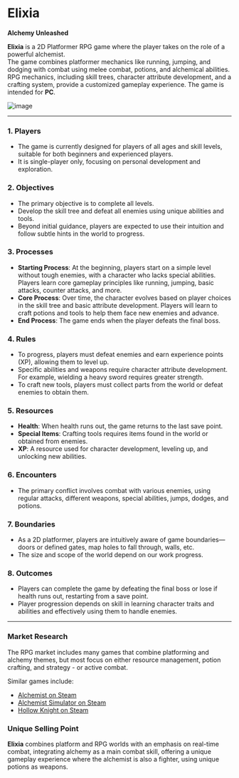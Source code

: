 
# Elixia  
**Alchemy Unleashed**

**Elixia** is a 2D Platformer RPG game where the player takes on the role of a powerful alchemist.  
The game combines platformer mechanics like running, jumping, and dodging with combat using melee combat, potions, and alchemical abilities. RPG mechanics, including skill trees, character attribute development, and a crafting system, provide a customized gameplay experience. The game is intended for **PC**.

![image](https://github.com/user-attachments/assets/62bf6f88-2d56-4bae-819b-e6a25b75698f)


---

### 1. Players
- The game is currently designed for players of all ages and skill levels, suitable for both beginners and experienced players.
- It is single-player only, focusing on personal development and exploration.

### 2. Objectives
- The primary objective is to complete all levels.
- Develop the skill tree and defeat all enemies using unique abilities and tools.
- Beyond initial guidance, players are expected to use their intuition and follow subtle hints in the world to progress.

### 3. Processes
- **Starting Process**: At the beginning, players start on a simple level without tough enemies, with a character who lacks special abilities. Players learn core gameplay principles like running, jumping, basic attacks, counter attacks, and more.
- **Core Process**: Over time, the character evolves based on player choices in the skill tree and basic attribute development. Players will learn to craft potions and tools to help them face new enemies and advance.
- **End Process**: The game ends when the player defeats the final boss.

### 4. Rules
- To progress, players must defeat enemies and earn experience points (XP), allowing them to level up.
- Specific abilities and weapons require character attribute development. For example, wielding a heavy sword requires greater strength.
- To craft new tools, players must collect parts from the world or defeat enemies to obtain them.

### 5. Resources
- **Health**: When health runs out, the game returns to the last save point.
- **Special Items**: Crafting tools requires items found in the world or obtained from enemies.
- **XP**: A resource used for character development, leveling up, and unlocking new abilities.

### 6. Encounters
- The primary conflict involves combat with various enemies, using regular attacks, different weapons, special abilities, jumps, dodges, and potions.

### 7. Boundaries
- As a 2D platformer, players are intuitively aware of game boundaries—doors or defined gates, map holes to fall through, walls, etc.
- The size and scope of the world depend on our work progress.

### 8. Outcomes
- Players can complete the game by defeating the final boss or lose if health runs out, restarting from a save point.
- Player progression depends on skill in learning character traits and abilities and effectively using them to handle enemies.

---

### Market Research

The RPG market includes many games that combine platforming and alchemy themes, but most focus on either resource management, potion crafting, and strategy - or active combat.

Similar games include:
- [Alchemist on Steam](https://store.steampowered.com/app/1942050/Alchemist/)
- [Alchemist Simulator on Steam](https://store.steampowered.com/app/1105040/Alchemist_Simulator/)
- [Hollow Knight on Steam](https://store.steampowered.com/app/367520/Hollow_Knight/?curator_clanid=27824387)

### Unique Selling Point
**Elixia** combines platform and RPG worlds with an emphasis on real-time combat, integrating alchemy as a main combat skill, offering a unique gameplay experience where the alchemist is also a fighter, using unique potions as weapons.


